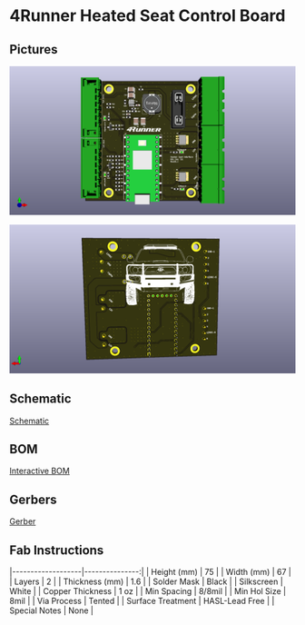 # 4Runner Heated Seat Control Board

## Pictures
![](images/4runner-seat-heat-front.png)

![](images/4runner-seat-heat-front-back.png)

## Schematic
[Schematic](exports/4runner-seat-heat-rev01-1-schematic.pdf)

## BOM
[Interactive BOM](exports/BOM/ibom.html)

## Gerbers
[Gerber](exports/Gerbers)

## Fab Instructions

|-------------------|---------------:|
| Height (mm)       | 75             |
| Width (mm)        | 67             |
| Layers            | 2              |
| Thickness (mm)    | 1.6            |
| Solder Mask       | Black          |
| Silkscreen        | White          |
| Copper Thickness  | 1 oz           |
| Min Spacing       | 8/8mil         |
| Min Hol Size      | 8mil           |
| Via Process       | Tented         |
| Surface Treatment | HASL-Lead Free |
| Special Notes     | None           |


